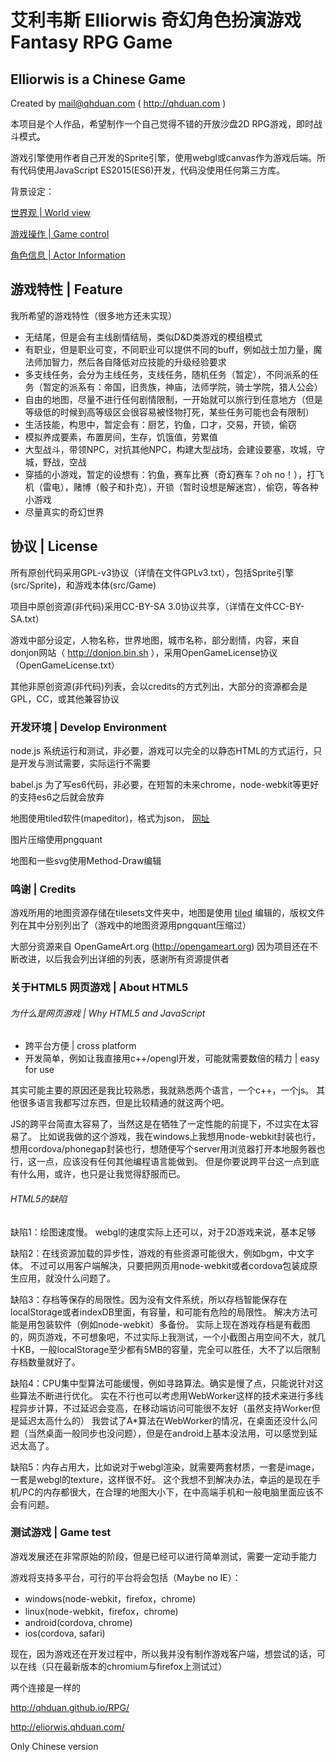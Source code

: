 # 艾利韦斯 Elliorwis 奇幻角色扮演游戏 Fantasy RPG Game

## Elliorwis is a Chinese Game

Created by mail@qhduan.com ( http://qhduan.com )

本项目是个人作品，希望制作一个自己觉得不错的开放沙盘2D RPG游戏，即时战斗模式。

游戏引擎使用作者自己开发的Sprite引擎，使用webgl或canvas作为游戏后端。所有代码使用JavaScript ES2015(ES6)开发，代码没使用任何第三方库。

背景设定：

[世界观 | World view](https://github.com/qhduan/RPG/blob/master/background/world.md)

[游戏操作 | Game control](https://github.com/qhduan/RPG/blob/master/background/control.md)

[角色信息 | Actor Information](https://github.com/qhduan/RPG/blob/master/background/actor.md)

## 游戏特性 | Feature

我所希望的游戏特性（很多地方还未实现）

- 无结尾，但是会有主线剧情结局，类似D&D类游戏的模组模式
- 有职业，但是职业可变，不同职业可以提供不同的buff，例如战士加力量，魔法师加智力，然后各自降低对应技能的升级经验要求
- 多支线任务，会分为主线任务，支线任务，随机任务（暂定），不同派系的任务（暂定的派系有：帝国，旧贵族，神庙，法师学院，骑士学院，猎人公会）
- 自由的地图，尽量不进行任何剧情限制，一开始就可以旅行到任意地方（但是等级低的时候到高等级区会很容易被怪物打死，某些任务可能也会有限制）
- 生活技能，构思中，暂定会有：厨艺，钓鱼，口才，交易，开锁，偷窃
- 模拟养成要素，布置房间，生存，饥饿值，劳累值
- 大型战斗，带领NPC，对抗其他NPC，构建大型战场，会建设要塞，攻城，守城，野战，空战
- 穿插的小游戏，暂定的设想有：钓鱼，赛车比赛（奇幻赛车？oh no！），打飞机（雷电），赌博（骰子和扑克），开锁（暂时设想是解迷宫），偷窃，等各种小游戏
- 尽量真实的奇幻世界

## 协议 | License

所有原创代码采用GPL-v3协议（详情在文件GPLv3.txt），包括Sprite引擎(src/Sprite)，和游戏本体(src/Game)

项目中原创资源(非代码)采用CC-BY-SA 3.0协议共享，（详情在文件CC-BY-SA.txt）

游戏中部分设定，人物名称，世界地图，城市名称，部分剧情，内容，来自donjon网站（ http://donjon.bin.sh ），采用OpenGameLicense协议（OpenGameLicense.txt）

其他非原创资源(非代码)列表，会以credits的方式列出，大部分的资源都会是GPL，CC，或其他兼容协议

### 开发环境 | Develop Environment

node.js 系统运行和测试，非必要，游戏可以完全的以静态HTML的方式运行，只是开发与测试需要，实际运行不需要

babel.js 为了写es6代码，非必要，在短暂的未来chrome，node-webkit等更好的支持es6之后就会放弃

地图使用tiled软件(mapeditor)，格式为json， [网址](http://www.mapeditor.org/)

图片压缩使用pngquant

地图和一些svg使用Method-Draw编辑

### 鸣谢 | Credits

游戏所用的地图资源存储在tilesets文件夹中，地图是使用 [tiled](http://www.mapeditor.org/) 编辑的，版权文件列在其中分别列出了（游戏中的地图资源用pngquant压缩过）

大部分资源来自 OpenGameArt.org (http://opengameart.org)
因为项目还在不断改进，以后我会列出详细的列表，感谢所有资源提供者

### 关于HTML5 网页游戏 | About HTML5

###### 为什么是网页游戏 | Why HTML5 and JavaScript

- 跨平台方便 | cross platform
- 开发简单，例如让我直接用c++/opengl开发，可能就需要数倍的精力 | easy for use

其实可能主要的原因还是我比较熟悉，我就熟悉两个语言，一个c++，一个js。
其他很多语言我都写过东西，但是比较精通的就这两个吧。

JS的跨平台简直太容易了，当然这是在牺牲了一定性能的前提下，不过实在太容易了。
比如说我做的这个游戏，我在windows上我想用node-webkit封装也行，想用cordova/phonegap封装也行，想随便写个server用浏览器打开本地服务器也行，这一点，应该没有任何其他编程语言能做到。
但是你要说跨平台这一点到底有什么用，或许，也只是让我觉得舒服而已。

###### HTML5的缺陷

缺陷1：绘图速度慢。
webgl的速度实际上还可以，对于2D游戏来说，基本足够

缺陷2：在线资源加载的异步性，游戏的有些资源可能很大，例如bgm，中文字体。
不过可以用客户端解决，只要把网页用node-webkit或者cordova包装成原生应用，就没什么问题了。

缺陷3：存档等保存的局限性。因为没有文件系统，所以存档智能保存在localStorage或者indexDB里面，有容量，和可能有危险的局限性。
解决方法可能是用包装软件（例如node-webkit）多备份。
实际上现在游戏存档是有截图的，网页游戏，不可想象吧，不过实际上我测试，一个小截图占用空间不大，就几十KB，一般localStorage至少都有5MB的容量，完全可以胜任，大不了以后限制存档数量就好了。

缺陷4：CPU集中型算法可能缓慢，例如寻路算法。确实是慢了点，只能说针对这些算法不断进行优化。
实在不行也可以考虑用WebWorker这样的技术来进行多线程异步计算，不过延迟会变高，在移动端访问可能很不友好（虽然支持Worker但是延迟太高什么的）
我尝试了A*算法在WebWorker的情况，在桌面还没什么问题（当然桌面一般同步也没问题），但是在android上基本没法用，可以感觉到延迟太高了。

缺陷5：内存占用大，比如说对于webgl渲染，就需要两套材质，一套是image，一套是webgl的texture，这样很不好。
这个我想不到解决办法，幸运的是现在手机/PC的内存都很大，在合理的地图大小下，在中高端手机和一般电脑里面应该不会有问题。

### 测试游戏 | Game test

游戏发展还在非常原始的阶段，但是已经可以进行简单测试，需要一定动手能力

游戏将支持多平台，可行的平台将会包括（Maybe no IE）：
- windows(node-webkit，firefox，chrome)
- linux(node-webkit，firefox，chrome)
- android(cordova, chrome)
- ios(cordova, safari)

现在，因为游戏还在开发过程中，所以我并没有制作游戏客户端，想尝试的话，可以在线（只在最新版本的chromium与firefox上测试过）

两个连接是一样的

http://qhduan.github.io/RPG/

http://eliorwis.qhduan.com/

Only Chinese version
